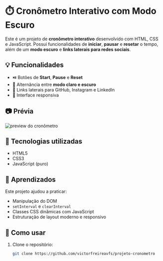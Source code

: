 # ⏱️ Cronômetro Interativo com Modo Escuro

Este é um projeto de **cronômetro interativo** desenvolvido com HTML, CSS e JavaScript. Possui funcionalidades de **iniciar**, **pausar** e **resetar** o tempo, além de um **modo escuro** e **links laterais para redes sociais**.

## 💡 Funcionalidades

- ⏯️ Botões de **Start**, **Pause** e **Reset**
- 🌙 Alternância entre **modo claro e escuro**
- 🔗 Links laterais para GitHub, Instagram e LinkedIn
- 📱 Interface responsiva

## 📷 Prévia

![preview do cronômetro](./assets/preview.gif)


## 🚀 Tecnologias utilizadas

- HTML5
- CSS3
- JavaScript (puro)

## 🧠 Aprendizados

Este projeto ajudou a praticar:
- Manipulação do DOM
- `setInterval` e `clearInterval`
- Classes CSS dinâmicas com JavaScript
- Estruturação de layout moderno e responsivo

## 🔧 Como usar

1. Clone o repositório:
   ```bash
   git clone https://github.com/victorfreireavfs/projeto-cronometro
